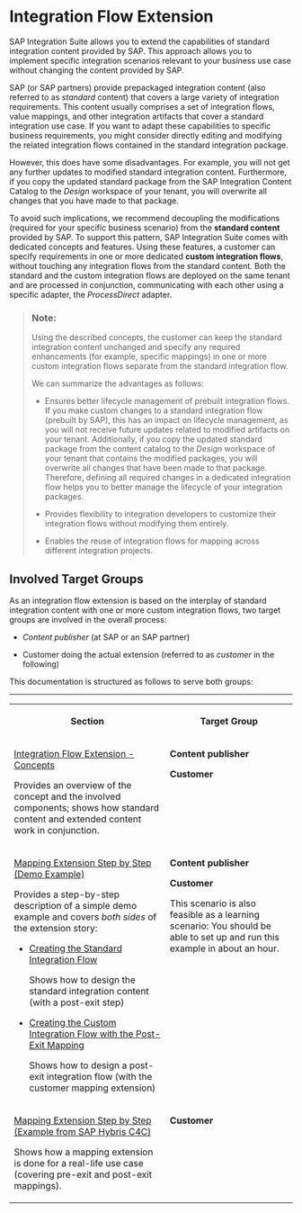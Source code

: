 <!-- loiod3741720e29842e4bf547dcd66139f7f -->

# Integration Flow Extension

SAP Integration Suite allows you to extend the capabilities of standard integration content provided by SAP. This approach allows you to implement specific integration scenarios relevant to your business use case without changing the content provided by SAP.

SAP \(or SAP partners\) provide prepackaged integration content \(also referred to as *standard* content\) that covers a large variety of integration requirements. This content usually comprises a set of integration flows, value mappings, and other integration artifacts that cover a standard integration use case. If you want to adapt these capabilities to specific business requirements, you might consider directly editing and modifying the related integration flows contained in the standard integration package.

However, this does have some disadvantages. For example, you will not get any further updates to modified standard integration content. Furthermore, if you copy the updated standard package from the SAP Integration Content Catalog to the *Design* workspace of your tenant, you will overwrite all changes that you have made to that package.

To avoid such implications, we recommend decoupling the modifications \(required for your specific business scenario\) from the **standard content** provided by SAP. To support this pattern, SAP Integration Suite comes with dedicated concepts and features. Using these features, a customer can specify requirements in one or more dedicated **custom integration flows**, without touching any integration flows from the standard content. Both the standard and the custom integration flows are deployed on the same tenant and are processed in conjunction, communicating with each other using a specific adapter, the *ProcessDirect* adapter.

> ### Note:  
> Using the described concepts, the customer can keep the standard integration content unchanged and specify any required enhancements \(for example, specific mappings\) in one or more custom integration flows separate from the standard integration flow.
> 
> We can summarize the advantages as follows:
> 
> -   Ensures better lifecycle management of prebuilt integration flows. If you make custom changes to a standard integration flow \(prebuilt by SAP\), this has an impact on lifecycle management, as you will not receive future updates related to modified artifacts on your tenant. Additionally, if you copy the updated standard package from the content catalog to the *Design* workspace of your tenant that contains the modified packages, you will overwrite all changes that have been made to that package. Therefore, defining all required changes in a dedicated integration flow helps you to better manage the lifecycle of your integration packages.
> 
> -   Provides flexibility to integration developers to customize their integration flows without modifying them entirely.
> 
> -   Enables the reuse of integration flows for mapping across different integration projects.



<a name="loiod3741720e29842e4bf547dcd66139f7f__section_fb5_bcp_mgb"/>

## Involved Target Groups

As an integration flow extension is based on the interplay of standard integration content with one or more custom integration flows, two target groups are involved in the overall process:

-   *Content publisher* \(at SAP or an SAP partner\)

-   Customer doing the actual extension \(referred to as *customer* in the following\)


This documentation is structured as follows to serve both groups:

****


<table>
<tr>
<th valign="top">

Section



</th>
<th valign="top">

Target Group



</th>
</tr>
<tr>
<td valign="top">

[Integration Flow Extension - Concepts](integration-flow-extension-concepts-41b238c.md)

Provides an overview of the concept and the involved components; shows how standard content and extended content work in conjunction.



</td>
<td valign="top">

**Content publisher**

**Customer**



</td>
</tr>
<tr>
<td valign="top">

[Mapping Extension Step by Step \(Demo Example\)](mapping-extension-step-by-step-demo-example-2c3a543.md)

Provides a step-by-step description of a simple demo example and covers *both sides* of the extension story:

-   [Creating the Standard Integration Flow](creating-the-standard-integration-flow-4da82ad.md)

    Shows how to design the standard integration content \(with a post-exit step\)

-   [Creating the Custom Integration Flow with the Post-Exit Mapping](creating-the-custom-integration-flow-with-the-post-exit-mapping-988e5e3.md)

    Shows how to design a post-exit integration flow \(with the customer mapping extension\)




</td>
<td valign="top">

**Content publisher**

**Customer**

This scenario is also feasible as a learning scenario: You should be able to set up and run this example in about an hour.



</td>
</tr>
<tr>
<td valign="top">

[Mapping Extension Step by Step \(Example from SAP Hybris C4C\)](mapping-extension-step-by-step-example-from-sap-hybris-c4c-7749fb7.md)

Shows how a mapping extension is done for a real-life use case \(covering pre-exit and post-exit mappings\).



</td>
<td valign="top">

**Customer** 



</td>
</tr>
</table>

